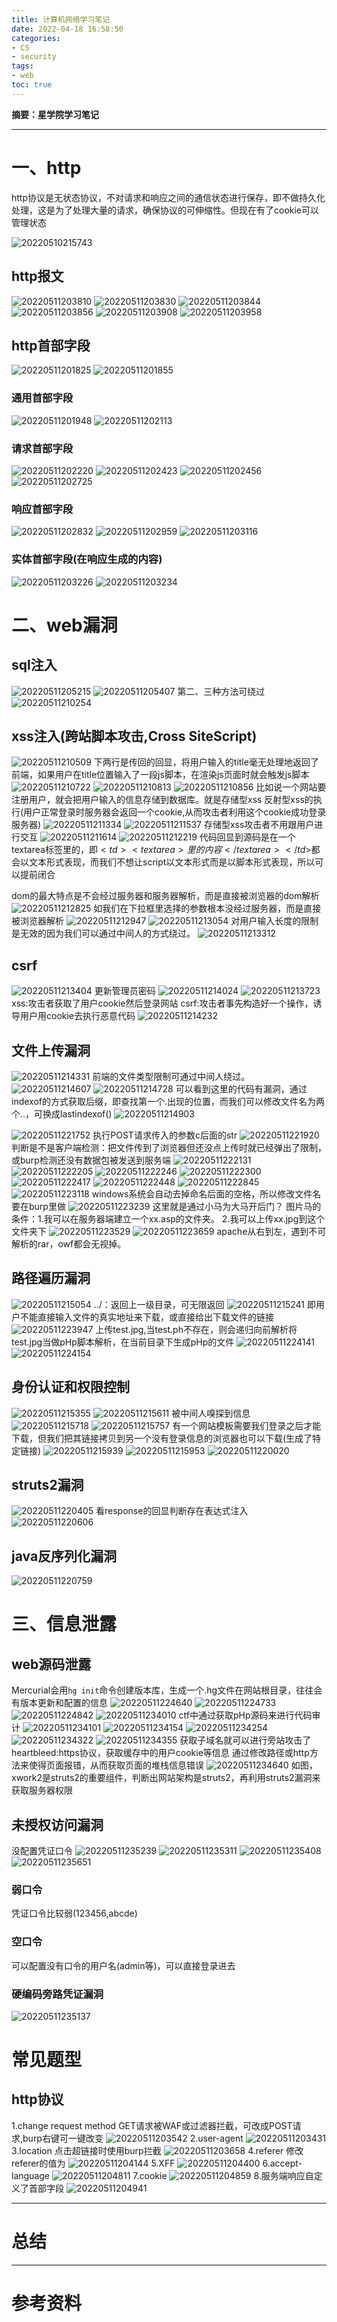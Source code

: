 ```yaml
---
title: 计算机网络学习笔记
date: 2022-04-18 16:58:50
categories:
- CS
- security
tags:
- web
toc: true
---
```

**摘要：星学院学习笔记**
<!-- more -->
---
# 一、http
http协议是无状态协议，不对请求和响应之间的通信状态进行保存，即不做持久化处理，这是为了处理大量的请求，确保协议的可伸缩性。但现在有了cookie可以管理状态

![20220510215743](https://s2.loli.net/2022/05/10/YM5jICXtAZBGv6p.png)
## http报文
![20220511203810](https://s2.loli.net/2022/05/11/epE41L8HhNcoQqy.png)
![20220511203830](https://s2.loli.net/2022/05/11/NQlqHpvUIrzB2WK.png)
![20220511203844](https://s2.loli.net/2022/05/11/oG5pql4tNbCTaUk.png)
![20220511203856](https://s2.loli.net/2022/05/11/wNgn5DxO2pTW69C.png)
![20220511203908](https://s2.loli.net/2022/05/11/hWYsKmx6XnGJpFD.png)
![20220511203958](https://s2.loli.net/2022/05/11/VAGOsy129hQLxW8.png)
## http首部字段
![20220511201825](https://s2.loli.net/2022/05/11/P4Frw1SGZJg3UTj.png)
![20220511201855](https://s2.loli.net/2022/05/11/HvBhp5SFDwYn7tW.png)
### 通用首部字段
![20220511201948](https://s2.loli.net/2022/05/11/6QIcdVN5gJymW12.png)
![20220511202113](https://s2.loli.net/2022/05/11/DwlbU2j4YyFEuG1.png)
### 请求首部字段
![20220511202220](https://s2.loli.net/2022/05/11/JBejI7LZYWkq2Ew.png)
![20220511202423](https://s2.loli.net/2022/05/11/nLyHwGNsuO9USTR.png)
![20220511202456](https://s2.loli.net/2022/05/11/nxBVKHDyUGwq75d.png)
![20220511202725](https://s2.loli.net/2022/05/11/sRvpDBS5Im4Vqaw.png)
### 响应首部字段
![20220511202832](https://s2.loli.net/2022/05/11/XEHUjVuldr37O5f.png)
![20220511202959](https://s2.loli.net/2022/05/11/l9NZYjRHQeozKPk.png)
![20220511203116](https://s2.loli.net/2022/05/11/952hSk7biJuNoTt.png)

### 实体首部字段(在响应生成的内容)
![20220511203226](https://s2.loli.net/2022/05/11/2MPHJrC5NmqUxAe.png)
![20220511203234](https://s2.loli.net/2022/05/11/G8dJhbrwXYD5qm2.png)

# 二、web漏洞
## sql注入
![20220511205215](https://s2.loli.net/2022/05/11/ycKjh3PnAOUbwo4.png)
![20220511205407](https://s2.loli.net/2022/05/11/xkrjRy67c1b9AUH.png)
第二、三种方法可绕过
![20220511210254](https://s2.loli.net/2022/05/11/VR3ZrgmXIG8oUpu.png)

## xss注入(跨站脚本攻击,Cross SiteScript)
![20220511210509](https://s2.loli.net/2022/05/11/v9Wqt2wQg3UVSpO.png)
下两行是传回的回显，将用户输入的title毫无处理地返回了前端，如果用户在title位置输入了一段js脚本，在渲染js页面时就会触发js脚本
![20220511210722](https://s2.loli.net/2022/05/11/XSm7VMy5caPHr23.png)
![20220511210813](https://s2.loli.net/2022/05/11/wNtaysr3GDVM87o.png)
![20220511210856](https://s2.loli.net/2022/05/11/mq3OWtuSpK8IPLf.png)
比如说一个网站要注册用户，就会把用户输入的信息存储到数据库。就是存储型xss
反射型xss的执行(用户正常登录时服务器会返回一个cookie,从而攻击者利用这个cookie成功登录服务器)
![20220511211334](https://s2.loli.net/2022/05/11/7j9v6oHRbdKJMFw.png)
![20220511211537](https://s2.loli.net/2022/05/11/8FGhV1cYXC56Aeo.png)
存储型xss攻击者不用跟用户进行交互
![20220511211614](https://s2.loli.net/2022/05/11/g1Tm3BEjOoLWxId.png)
![20220511212219](https://s2.loli.net/2022/05/11/d3VqFTPb9UQz8ex.png)
代码回显到源码是在一个textarea标签里的，即$<td><textarea>里的内容</textarea></td>$都会以文本形式表现，而我们不想让script以文本形式而是以脚本形式表现，所以可以提前闭合

dom的最大特点是不会经过服务器和服务器解析，而是直接被浏览器的dom解析
![20220511212825](https://s2.loli.net/2022/05/11/yiXhFSvYsdACa1K.png)
如我们在下拉框里选择的参数根本没经过服务器，而是直接被浏览器解析
![20220511212947](https://s2.loli.net/2022/05/11/wJZUTABf5LnFesq.png)
![20220511213054](https://s2.loli.net/2022/05/11/wr2PIKidzUNxBsD.png)
对用户输入长度的限制是无效的因为我们可以通过中间人的方式绕过。
![20220511213312](https://s2.loli.net/2022/05/11/NipaIUmqMWysX8f.png)

## csrf
![20220511213404](https://s2.loli.net/2022/05/11/a8P7yvofmG4qIZU.png)
更新管理员密码
![20220511214024](https://s2.loli.net/2022/05/11/Kc9Pe4HNCsfuSAh.png)
![20220511213723](https://s2.loli.net/2022/05/11/Zsq53c78AdbxhjJ.png)
xss:攻击者获取了用户cookie然后登录网站
csrf:攻击者事先构造好一个操作，诱导用户用cookie去执行恶意代码
![20220511214232](https://s2.loli.net/2022/05/11/NVz9KxcZWICkMyY.png)

## 文件上传漏洞
![20220511214331](https://s2.loli.net/2022/05/11/Fg6WNcdXl4DLAMR.png)
前端的文件类型限制可通过中间人绕过。
![20220511214607](https://s2.loli.net/2022/05/11/6ao9JbYfPmrTwFl.png)
![20220511214728](https://s2.loli.net/2022/05/11/oLUV6tyhDdaervJ.png)
可以看到这里的代码有漏洞，通过indexof的方式获取后缀，即查找第一个.出现的位置，而我们可以修改文件名为两个..，可换成lastindexof()
![20220511214903](https://s2.loli.net/2022/05/11/tXqIVh4kz8KrAn1.png)

![20220511221752](https://s2.loli.net/2022/05/11/b5xFotVDeiprkHJ.png)
执行POST请求传入的参数c后面的str
![20220511221920](https://s2.loli.net/2022/05/11/UPrNStsk7mV1L42.png)
判断是不是客户端检测：把文件传到了浏览器但还没点上传时就已经弹出了限制，或burp检测还没有数据包被发送到服务端
![20220511222131](https://s2.loli.net/2022/05/11/u5KZ1H6rPehiVYd.png)
![20220511222205](https://s2.loli.net/2022/05/11/uwXG96xRBO5yLi4.png)
![20220511222246](https://s2.loli.net/2022/05/11/Gpy5KMlE6CjJB8A.png)
![20220511222300](https://s2.loli.net/2022/05/11/EjAWl7Pcxtm2S3B.png)
![20220511222417](https://s2.loli.net/2022/05/11/RNDTGpxfeuBrcPt.png)
![20220511222448](https://s2.loli.net/2022/05/11/TEaqdVINzke7JXM.png)
![20220511222845](https://s2.loli.net/2022/05/11/MUVgBeWvR4QqoNf.png)
![20220511223118](https://s2.loli.net/2022/05/11/kSaAoFUNlKzYsGr.png)
windows系统会自动去掉命名后面的空格，所以修改文件名要在burp里做
![20220511223239](https://s2.loli.net/2022/05/11/H13n8xWiQreJc6K.png)
这里就是通过小马为大马开后门？
图片马的条件：1.我可以在服务器端建立一个xx.asp的文件夹。
2.我可以上传xx.jpg到这个文件夹下
![20220511223529](https://s2.loli.net/2022/05/11/fYIsxLPJNm4XnSQ.png)
![20220511223659](https://s2.loli.net/2022/05/11/Z4MFhdbqE5K8VvR.png)
apache从右到左，遇到不可解析的rar，owf都会无视掉。
## 路径遍历漏洞
![20220511215054](https://s2.loli.net/2022/05/11/NYtUbjrlmWcEoui.png)
../：返回上一级目录，可无限返回
![20220511215241](https://s2.loli.net/2022/05/11/NQLR84VHBJGyPpI.png)
即用户不能直接输入文件的真实地址来下载，或直接给出下载文件的链接
![20220511223947](https://s2.loli.net/2022/05/11/57rXYUMibSTJeuO.png)
上传test.jpg,当test.ph不存在，则会递归向前解析将test.jpg当做pHp脚本解析，在当前目录下生成pHp的文件
![20220511224141](https://s2.loli.net/2022/05/11/8RLOAnr9TujzWyq.png)
![20220511224154](https://s2.loli.net/2022/05/11/UGIXSV1A4g8vzbt.png)

## 身份认证和权限控制
![20220511215355](https://s2.loli.net/2022/05/11/L9TzGSvJlqHOZDK.png)
![20220511215611](https://s2.loli.net/2022/05/11/tVQKBflRFIsDSg6.png)
被中间人嗅探到信息
![20220511215718](https://s2.loli.net/2022/05/11/cCnrojxu15HwDMz.png)
![20220511215757](https://s2.loli.net/2022/05/11/5r6Cm4bdzeD7JZa.png)
有一个网站模板需要我们登录之后才能下载，但我们把其链接拷贝到另一个没有登录信息的浏览器也可以下载(生成了特定链接)
![20220511215939](https://s2.loli.net/2022/05/11/pOH8xFUCXuMa2kK.png)
![20220511215953](https://s2.loli.net/2022/05/11/3tOrmTdwlWUMnBK.png)
![20220511220020](https://s2.loli.net/2022/05/11/Qvt2HGJbe6yoAd9.png)

## struts2漏洞
![20220511220405](https://s2.loli.net/2022/05/11/gvz9wrh4TolQfaA.png)
看response的回显判断存在表达式注入
![20220511220606](https://s2.loli.net/2022/05/11/BVqSbG2gzL13pu5.png)
## java反序列化漏洞
![20220511220759](https://s2.loli.net/2022/05/11/UQvLgtxdZ2pl41H.png)

# 三、信息泄露
## web源码泄露
Mercurial会用`hg init`命令创建版本库，生成一个.hg文件在网站根目录，往往会有版本更新和配置的信息
![20220511224640](https://s2.loli.net/2022/05/11/WbXxI9SHUYLsNEf.png)
![20220511224733](https://s2.loli.net/2022/05/11/puYbL2MG8I7ePcU.png)
![20220511224842](https://s2.loli.net/2022/05/11/wLgl2JFtqaT4jSP.png)
![20220511234010](https://s2.loli.net/2022/05/11/mN1XcwkbfTYWxqz.png)
ctf中通过获取pHp源码来进行代码审计
![20220511234101](https://s2.loli.net/2022/05/11/fjU1ubrGaqKdVJA.png)
![20220511234154](https://s2.loli.net/2022/05/11/n5OZiUDSsv7ybrc.png)
![20220511234254](https://s2.loli.net/2022/05/11/ktTYrZJLiFAlSVy.png)
![20220511234322](https://s2.loli.net/2022/05/11/wBb29Gj8ac7W5pg.png)
![20220511234355](https://s2.loli.net/2022/05/11/Dga5t9UY63mWyI2.png)
获取子域名就可以进行旁站攻击了
heartbleed:https协议，获取缓存中的用户cookie等信息
通过修改路径或http方法来使得页面报错，从而获取页面的堆栈信息错误
![20220511234640](https://s2.loli.net/2022/05/11/PTacuNpCb5xfqYm.png)
如图，xwork2是struts2的重要组件，判断出网站架构是struts2，再利用struts2漏洞来获取服务器权限

## 未授权访问漏洞
没配置凭证口令
![20220511235239](https://s2.loli.net/2022/05/11/uqgkzSWJNs23KXU.png)
![20220511235311](https://s2.loli.net/2022/05/11/mhkl56zwxjQGN7n.png)
![20220511235408](https://s2.loli.net/2022/05/11/QkZwjdr31vlKb2t.png)
![20220511235651](https://s2.loli.net/2022/05/11/MvQuAbedPgzGa74.png)
### 弱口令
凭证口令比较弱(123456,abcde)
### 空口令
可以配置没有口令的用户名(admin等)，可以直接登录进去
### 硬编码旁路凭证漏洞
![20220511235137](https://s2.loli.net/2022/05/11/yqLnUY3rZR6vFNO.png)

# 常见题型
## http协议
1.change request method 
GET请求被WAF或过滤器拦截，可改成POST请求,burp右键可一键改变
![20220511203542](https://s2.loli.net/2022/05/11/ZLHgxOKCkbhaz3P.png)
2.user-agent
![20220511203431](https://s2.loli.net/2022/05/11/m3rzTZ1psVGnAHX.png)
3.location
点击超链接时使用burp拦截
![20220511203658](https://s2.loli.net/2022/05/11/oay8NkxSV1BEbHn.png)
4.referer
修改referer的值为
![20220511204144](https://s2.loli.net/2022/05/11/gvyKrxiOEAt3ofc.png)
5.XFF
![20220511204400](https://s2.loli.net/2022/05/11/nrViKY8IbZs632d.png)
6.accept-language
![20220511204811](https://s2.loli.net/2022/05/11/JLUg3iz8YDtnKFx.png)
7.cookie
![20220511204859](https://s2.loli.net/2022/05/11/8LDmrW51qzPAaXQ.png)
8.服务端响应自定义了首部字段 
![20220511204941](https://s2.loli.net/2022/05/11/cdfq9YHJ7EiLs6K.png)




---
# 总结

---
# 参考资料
